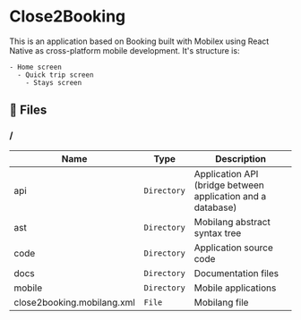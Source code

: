 # Close2Booking

This is an application based on Booking built with Mobilex using React Native as cross-platform mobile development. It's structure is:

```
- Home screen
  - Quick trip screen
    - Stays screen
```

## 📁 Files

### /
|        Name        |Type|Description|
|----------------|-------------------------------|-----------------------------|
|api  |`Directory`|Application API (bridge between application and a database)|
|ast  |`Directory`|Mobilang abstract syntax tree|
|code  |`Directory`|Application source code|
|docs  |`Directory`|Documentation files|
|mobile  |`Directory`|Mobile applications|
|close2booking.mobilang.xml| `File`	| Mobilang file
